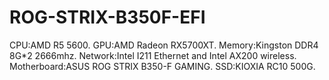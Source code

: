 # ROG-STRIX-B350F-EFI
CPU:AMD R5 5600. 
GPU:AMD Radeon RX5700XT. 
Memory:Kingston DDR4 8G*2 2666mhz. 
Network:Intel I211 Ethernet and Intel AX200 wireless. 
Motherboard:ASUS ROG STRIX B350-F GAMING. 
SSD:KIOXIA RC10 500G. 
